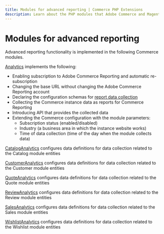 ```yaml
---
title: Modules for advanced reporting | Commerce PHP Extensions
description: Learn about the PHP modules that Adobe Commerce and Magento Open Source use for provide advanced reporting functionality.
---
```


# Modules for advanced reporting

Advanced reporting functionality is implemented in the following Commerce modules.

[Analytics](https://github.com/magento/magento2/blob/2.4/app/code/Magento/Analytics/README.md) implements the following:

*  Enabling subscription to Adobe Commerce Reporting and automatic re-subscription
*  Changing the base URL without changing the Adobe Commerce Reporting account
*  Declaring the configuration schemas for [report data collection](data-collection.md)
*  Collecting the Commerce instance data as reports for Commerce Reporting
*  Introducing API that provides the collected data
*  Extending the Commerce configuration with the module parameters:
   *  Subscription status (enabled/disabled)
   *  Industry (a business area in which the instance website works)
   *  Time of data collection (time of the day when the module collects data)

[CatalogAnalytics](https://github.com/magento/magento2/blob/2.4/app/code/Magento/CatalogAnalytics/README.md) configures data definitions for data collection related to the Catalog module entities

[CustomerAnalytics](https://github.com/magento/magento2/blob/2.4/app/code/Magento/CustomerAnalytics/README.md) configures data definitions for data collection related to the Customer module entities

[QuoteAnalytics](https://github.com/magento/magento2/blob/2.4/app/code/Magento/QuoteAnalytics/README.md) configures data definitions for data collection related to the Quote module entities

[ReviewAnalytics](https://github.com/magento/magento2/blob/2.4/app/code/Magento/ReviewAnalytics/README.md) configures data definitions for data collection related to the Review module entities

[SalesAnalytics](https://github.com/magento/magento2/blob/2.4/app/code/Magento/SalesAnalytics/README.md) configures data definitions for data collection related to the Sales module entities

[WishlistAnalytics](https://github.com/magento/magento2/blob/2.4/app/code/Magento/WishlistAnalytics/README.md) configures data definitions for data collection related to the Wishlist module entities
